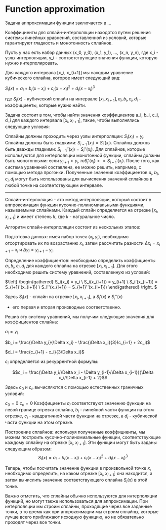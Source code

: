 # Function approximation

Задача аппроксимации функции заключается в ...  

Коэффициенты для сплайн-интерполяции находятся путем решения системы линейных уравнений, составленной из условий, которые гарантируют гладкость и монотонность сплайнов.

Пусть у нас есть набор данных (x_0, y_0), (x_1, y_1), ..., (x_n, y_n), где x_i - узлы интерполяции, y_i - соответствующие значения функции, которую нужно интерполировать.

Для каждого интервала [x_i, x_{i+1}] мы находим уравнение кубического сплайна, которое имеет следующий вид:

$S_i(x) = a_i + b_i(x - x_i) + c_i(x - x_i)^2 + d_i(x - x_i)^3$


где $S_i(x)$ - кубический сплайн на интервале $[x_i, x_{i+1}], a_i, b_i, c_i, d_i$ - коэффициенты, которые нужно найти.

Задача состоит в том, чтобы найти значения коэффициентов a_i, b_i, c_i, d_i для каждого интервала $[x_i, x_{i+1}]$, такие, чтобы выполнялись следующие условия:

Сплайны должны проходить через узлы интерполяции: $S_i(x_i) = y_i$.
Сплайны должны быть гладкими: $S_{i-1}'(x_i) = S_i'(x_i)$.
Сплайны должны быть дважды гладкими: $S_{i-1}''(x_i) = S_i''(x_i)$.
Для сплайнов, которые используются для интерполяции монотонной функции, сплайны должны быть монотонными: если $y_{i+1} > y_i, то S_i'(x_i) >= S_{i-1}'(x_i)$.
После того, как система уравнений составлена, ее можно решить, например, с помощью метода прогонки. Полученные значения коэффициентов $a_i, b_i, c_i, d_i$ могут быть использованы для вычисления значений сплайнов в любой точке на соответствующем интервале.



--------------------------



Сплайн-интерполяция - это метод интерполяции, который состоит в аппроксимации функции кусочно-полиномиальными функциями, называемыми сплайнами. Каждый сплайн определяется на отрезке $[x_i, x_{i+1}]$ и имеет степень $k$, где $k$ - натуральное число.

Алгоритм сплайн-интерполяции состоит из нескольких этапов:

Подготовка данных: имея набор точек $(x_i, y_i)$, необходимо отсортировать их по возрастанию $x_i$, затем рассчитать разности $\Delta x_i = x_{i+1} - x_i$ и $\Delta y_i = y_{i+1} - y_i$.

Определение коэффициентов: необходимо определить коэффициенты $a_i, b_i, c_i, d_i$ для каждого сплайна на отрезке $[x_i, x_{i+1}]$. Для этого необходимо решить систему уравнений, составленную из условий:

$\left[
    \begin{gathered}
    S_i(x_i) = y_i \\
    S_i(x_{i+1}) = y_{i+1} \\
    S_i'(x_{i+1}) = S_{i+1}'(x_{i+1}) \\
    S_i''(x_{i+1}) = S_{i+1}''(x_{i+1})\\
    \end{gathered}
\right. $

Здесь $S_i(x)$ - сплайн на отрезке $[x_i, x_{i+1}]$, а $S_i'(x)$ и $S_i''(x)$
- его первая и вторая производные соответственно.

Решив эту систему уравнений, мы получим следующие значения для коэффициентов сплайна:

$a_i = y_i$

$b_i = \frac{\Delta y_i}{\Delta x_i} - \frac{\Delta x_i}{3}(c_{i+1} + 2c_i)$

$d_i = \frac{c_{i+1} - c_i}{3\Delta x_i}$

$c_i$ определяется из рекуррентной формулы:

$$c_i = \frac{\Delta y_i/\Delta x_i - \Delta y_{i-1}/\Delta x_{i-1}}{\Delta x_i/\Delta x_{i-1} + 2}$$

Здесь $c_0$ и $c_n$ вычисляются с помощью естественных граничных условий:

$c_0 = 0$
$c_n = 0$
Коэффициенты $a_i$ соответствуют значению функции на левой границе отрезка сплайна, $b_i$ - линейной части функции на этом отрезке, $c_i$ - квадратичной части функции на отрезке, а $d_i$ - кубической части функции на этом отрезке.

Построение сплайнов: используя полученные коэффициенты, мы можем построить кусочно-полиномиальные функции, соответствующие каждому сплайну на отрезке $[x_i, x_{i+1}]$. Эти функции могут быть заданы следующим образом:
$$S_i(x) = a_i + b_i(x-x_i) + c_i(x-x_i)^2 + d_i(x-x_i)^3$$

Теперь, чтобы посчитать значение функции в произвольной точке $x$, необходимо определить, на каком отрезке $[x_i, x_{i+1}]$ она находится, а затем вычислить значение соответствующего сплайна $S_i(x)$ в этой точке.

Важно отметить, что сплайны обычно используются для интерполяции функций, но могут также использоваться для аппроксимации. При интерполяции мы строим сплайны, проходящие через все заданные точки, в то время как при аппроксимации мы строим сплайны, которые лучше всего приближают исходную функцию, но не обязательно проходят через все точки.
